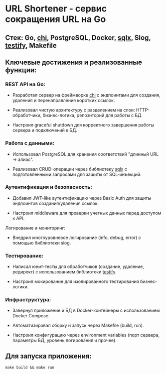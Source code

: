 # URL Shortener - сервис сокращения URL на Go

## Стек: Go, <a href="https://github.com/go-chi/chi">chi</a>, PostgreSQL, Docker, <a href="https://github.com/jmoiron/sqlx">sqlx</a>, Slog, <a href="https://github.com/stretchr/testify">testify</a>, Makefile

## Ключевые достижения и реализованные функции:

### REST API на Go:

- Разработал сервер на фреймворке <a href="https://github.com/go-chi/chi">chi</a> с эндпоинтами для создания, удаления и перенаправления коротких ссылок.

- Реализовал чистую архитектуру с разделением на слои: HTTP-обработчики, бизнес-логика, репозиторий для работы с БД.

- Настроил graceful shutdown для корректного завершения работы сервера и подключений к БД.

### Работа с данными:

- Использовал PostgreSQL для хранения соответствий "длинный URL → алиас".

- Реализовал CRUD-операции через библиотеку <a href="https://github.com/jmoiron/sqlx">sqlx</a> с подготовленными запросами для защиты от SQL-инъекций.

### Аутентификация и безопасность:

- Добавил JWT-like аутентификацию через Basic Auth для защиты эндпоинтов создания/удаления ссылок.

- Настроил middleware для проверки учетных данных перед доступом к API.

Логирование и мониторинг:

- Внедрил многоуровневое логирование (info, debug, error) с помощью библиотеки slog.

### Тестирование:

- Написал юнит-тесты для обработчиков (создание, удаление, редирект) с использованием библиотеки <a href="https://github.com/stretchr/testify">testify</a>.

- Настроил мокирование для изолированного тестирования бизнес-логики.

### Инфраструктура:

- Завернул приложение и БД в Docker-контейнеры с использованием Docker Compose.

- Автоматизировал сборку и запуск через Makefile (build, run).

- Настроил конфигурацию через environment variables (порт сервера, параметры БД, уровень логирования и прочее).

## Для запуска приложения:

```
make build && make run
```
